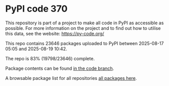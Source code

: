 # PyPI code 370

This repository is part of a project to make all code in PyPI as accessible as possible. For more information 
on the project and to find out how to utilise this data, see the website: https://py-code.org/

This repo contains 23646 packages uploaded to PyPI between 
2025-08-17 05:05 and 2025-08-19 10:42.

The repo is 83% (19798/23646) complete.

Package contents can be found [in the code branch](https://github.com/pypi-data/pypi-mirror-370/tree/code/packages).

A browsable package list for all repositories [all packages here](https://py-code.org/repositories/pypi-mirror-370).


